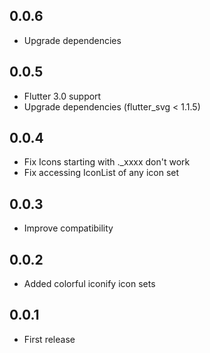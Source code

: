 ## 0.0.6

- Upgrade dependencies


## 0.0.5

- Flutter 3.0 support
- Upgrade dependencies (flutter_svg < 1.1.5)

## 0.0.4

- Fix Icons starting with .\_xxxx don't work
- Fix accessing IconList of any icon set

## 0.0.3

- Improve compatibility

## 0.0.2

- Added colorful iconify icon sets

## 0.0.1

- First release
